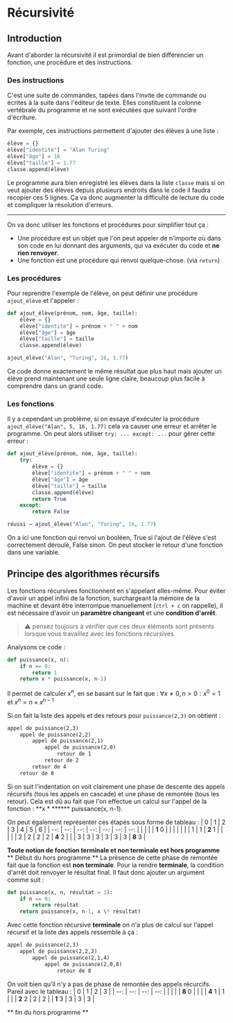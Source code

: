 # Récursivité
## Introduction
Avant d'aborder la récursivité il est primordial de bien différencier un fonction, une procédure et des instructions.

### Des instructions
C'est une suite de commandes, tapées dans l'invite de commande ou écrites à la suite dans l'éditeur de texte. Elles constituent la colonne vertébrale du programme et ne sont exécutées que suivant l'ordre d'écriture.

Par exemple, ces instructions permettent d'ajouter des élèves à une liste :
```python
élève = {}
élève["identite"] = "Alan Turing"
élève["âge"] = 16
élève["taille"] = 1.77
classe.append(élève)
```

Le programme aura bien enregistré les élèves dans la liste `classe` mais si on veut ajouter des élèves depuis plusieurs endroits dans le code il faudra recopier ces 5 lignes. Ça va donc augmenter la difficulté de lecture du code et compliquer la résolution d'erreurs.
___
On va donc utiliser les fonctions et procédures pour simplifier tout ça :
- Une procédure est un objet que l'on peut appeler de n'importe où dans son code en lui donnant des arguments, qui va exécuter du code et **ne rien renvoyer**.
- Une fonction est une procédure qui renvoi quelque-chose. (via `return`)

### Les procédures
Pour reprendre l'exemple de l'élève, on peut définir une procédure `ajout_élève` et l'appeler :
```python
def ajout_élève(prénom, nom, âge, taille):
	élève = {}
	élève["identite"] = prénom + " " + nom
	élève["âge"] = âge
	élève["taille"] = taille
	classe.append(élève)

ajout_élève("Alan", "Turing", 16, 1.77)
```
Ce code donne exactement le même résultat que plus haut mais ajouter un élève prend maintenant une seule ligne claire, beaucoup plus facile à comprendre dans un grand code.

### Les fonctions
Il y a cependant un problème, si on essaye d'exécuter la procédure `ajout_élève("Alan", 5, 16, 1.77)` cela va causer une erreur et arrêter le programme. On peut alors utiliser `try: ... except: ...` pour gérer cette erreur :
```python
def ajout_élève(prénom, nom, âge, taille):
	try:
		élève = {}
		élève["identite"] = prénom + " " + nom
		élève["âge"] = âge
		élève["taille"] = taille
		classe.append(élève)
		return True
	except:
		return False

réussi = ajout_élève("Alan", "Turing", 16, 1.77)
```
On a ici une fonction qui renvoi un booléen, True si l'ajout de l'élève s'est correctement déroulé, False sinon. On peut stocker le retour d'une fonction dans une variable.

## Principe des algorithmes récursifs
Les fonctions récursives fonctionnent en s'appelant elles-même. Pour éviter d'avoir un appel infini de la fonction, surchargeant la mémoire de la machine et devant être interrompue manuellement (`ctrl + c` on rappelle), il est nécessaire d'avoir un **paramètre changeant** et une **condition d'arrêt**.
> :warning: pensez toujours à vérifier que ces deux éléments sont présents lorsque vous travaillez avec les fonctions récursives

Analysons ce code :
```python
def puissance(x, n):
	if n == 0:
		return 1
	return x * puissance(x, n-1)
```
Il permet de calculer $x^n$, en se basant sur le fait que :
$\forall x \not = 0, n > 0 : x^0 = 1$ et $x^n = n \times x^{n-1}$

Si on fait la liste des appels et des retours pour `puissance(2,3)` on obtient :
```txt
appel de puissance(2,3)
	appel de puissance(2,2)
		appel de puissance(2,1)
			appel de puissance(2,0)
				retour de 1
			retour de 2
		retour de 4
	retour de 8
```
Si on suit l'indentation on voit clairement une phase de descente des appels récursifs (tous les appels en cascade) et une phase de remontée (tous les retour). Cela est dû au fait que l'on effectue un calcul sur l'appel de la fonction : **x \* ****** puissance(x, n-1).

On peut également représenter ces étapes sous forme de tableau :
|  0  |  1  |  2  |  3  |  4  |  5  |  6  |
| --: | --: | --: | --: | --: | --: | --: |
|     |     |     | **1** 0 |     |     |     |
|     |     |   1 |   1 | **2** 1 |     |     |
|     |   2 |   2 |   2 |   2 | **4** 2 |     |
|   3 |   3 |   3 |   3 |   3 |   3 | **8** 3 |

**Toute notion de fonction terminale et non terminale est hors programme**
\*\* Début du hors programme \*\*
La présence de cette phase de remontée fait que la fonction est **non terminale**.
Pour la rendre **terminale**, la condition d'arrêt doit renvoyer le résultat final. Il faut donc ajouter un argument comme suit :
```python
def puissance(x, n, résultat = 1):
	if n == 0:
		return résultat
	return puissance(x, n-1, x \* résultat)
```

Avec cette fonction récursive **terminale** on n'a plus de calcul sur l'appel récursif et la liste des appels ressemble à ça :
```txt
appel de puissance(2,3)
	appel de puissance(2,2,2)
		appel de puissance(2,1,4)
			appel de puissance(2,0,8)
				retour de 8
```
On voit bien qu'il n'y a pas de phase de remontée des appels récurcifs. Pareil avec le tableau :
|  0  |  1  |  2  |  3  |
| --: | --: | --: | --: |
|     |     |     | **8** 0 |
|     |     | **4** 1 |   1 |
|     | **2** 2 |   2 |   2 |
| **1** 3 |   3 |   3 |   3 |

\*\* fin du hors programme \*\*
